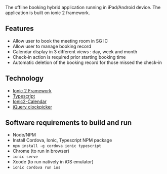 The offline booking hybrid application running in iPad/Android device. The application is built on ionic 2 framework.

## Features
* Allow user to book the meeting room in SG IC
* Allow user to manage booking record
* Calendar display in 3 different views : day, week and month
* Check-in action is required prior starting booking time
* Automatic deletion of the booking record for those missed the check-in

## Technology

* [Ionic 2 Framework](https://ionicframework.com)
* [Typescript](https://www.typescriptlang.org/)
* [Ionic2-Calendar](https://github.com/twinssbc/Ionic2-Calendar)
* [jQuery clockpicker](https://weareoutman.github.io/clockpicker/)

## Software requirements to build and run

* Node/NPM
* Install Cordova, Ionic, Typescript NPM package
 * `npm install -g cordova ionic typescript`
* Chrome (to run in browser)
 * `ionic serve`
* Xcode (to run natively in iOS emulator)
 * `ionic cordova run ios`
